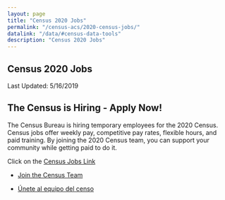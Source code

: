 ```yaml
---
layout: page
title: "Census 2020 Jobs"
permalink: "/census-acs/2020-census-jobs/"
datalink: "/data/#census-data-tools"
description: "Census 2020 Jobs"
---
```


## Census 2020 Jobs

Last Updated: 5/16/2019

## The Census is Hiring - Apply Now!
The Census Bureau is hiring temporary employees for the 2020 Census. Census jobs offer weekly pay, competitive pay rates, flexible hours, and paid training. By joining the 2020 Census team, you can support your community while getting paid to do it.  

Click on the [Census Jobs Link](https://2020census.gov/jobs?utm_campaign=20190228msc20s1ccrcrsc&utm_medium=email&utm_source=govdelivery)

* [Join the Census Team](https://drive.google.com/open?id=1qNtXrjcCS9ctbpR5J-lfc1eBvC3bDJ6h)

* [Únete al equipo del censo](https://drive.google.com/open?id=1dazKUFOSc1EtuAMk1xgyjco8Ec7Uqk5L) 
